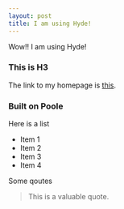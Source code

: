 ```yaml
---
layout: post
title: I am using Hyde!
---
```


Wow!! I am using Hyde!

### This is H3

The link to my homepage is [this](http://wahidsadik.github.io/).

### Built on Poole

Here is a list
* Item 1
* Item 2
* Item 3
* Item 4

Some qoutes
> This is a valuable quote.
